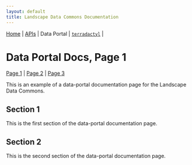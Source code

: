 ```yaml
---
layout: default
title: Landscape Data Commons Documentation
---
```

[Home](./) | [APIs](./apis.html) | Data Portal | [`terradactyl`](./terradactyl.html) |

# Data Portal Docs, Page 1
[Page 1](./data-portal/page-1.html) | [Page 2](./data-portal/page-2.html) | [Page 3](./data-portal/page-3.html)

This is an example of a data-portal documentation page for the Landscape Data Commons.

## Section 1

This is the first section of the data-portal documentation page.

## Section 2

This is the second section of the data-portal documentation page.
